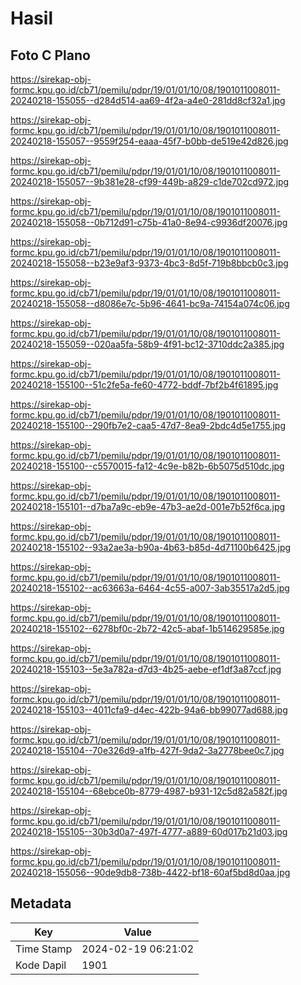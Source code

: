 # Hasil

## Foto C Plano

https://sirekap-obj-formc.kpu.go.id/cb71/pemilu/pdpr/19/01/01/10/08/1901011008011-20240218-155055--d284d514-aa69-4f2a-a4e0-281dd8cf32a1.jpg

https://sirekap-obj-formc.kpu.go.id/cb71/pemilu/pdpr/19/01/01/10/08/1901011008011-20240218-155057--9559f254-eaaa-45f7-b0bb-de519e42d826.jpg

https://sirekap-obj-formc.kpu.go.id/cb71/pemilu/pdpr/19/01/01/10/08/1901011008011-20240218-155057--9b381e28-cf99-449b-a829-c1de702cd972.jpg

https://sirekap-obj-formc.kpu.go.id/cb71/pemilu/pdpr/19/01/01/10/08/1901011008011-20240218-155058--0b712d91-c75b-41a0-8e94-c9936df20076.jpg

https://sirekap-obj-formc.kpu.go.id/cb71/pemilu/pdpr/19/01/01/10/08/1901011008011-20240218-155058--b23e9af3-9373-4bc3-8d5f-719b8bbcb0c3.jpg

https://sirekap-obj-formc.kpu.go.id/cb71/pemilu/pdpr/19/01/01/10/08/1901011008011-20240218-155058--d8086e7c-5b96-4641-bc9a-74154a074c06.jpg

https://sirekap-obj-formc.kpu.go.id/cb71/pemilu/pdpr/19/01/01/10/08/1901011008011-20240218-155059--020aa5fa-58b9-4f91-bc12-3710ddc2a385.jpg

https://sirekap-obj-formc.kpu.go.id/cb71/pemilu/pdpr/19/01/01/10/08/1901011008011-20240218-155100--51c2fe5a-fe60-4772-bddf-7bf2b4f61895.jpg

https://sirekap-obj-formc.kpu.go.id/cb71/pemilu/pdpr/19/01/01/10/08/1901011008011-20240218-155100--290fb7e2-caa5-47d7-8ea9-2bdc4d5e1755.jpg

https://sirekap-obj-formc.kpu.go.id/cb71/pemilu/pdpr/19/01/01/10/08/1901011008011-20240218-155100--c5570015-fa12-4c9e-b82b-6b5075d510dc.jpg

https://sirekap-obj-formc.kpu.go.id/cb71/pemilu/pdpr/19/01/01/10/08/1901011008011-20240218-155101--d7ba7a9c-eb9e-47b3-ae2d-001e7b52f6ca.jpg

https://sirekap-obj-formc.kpu.go.id/cb71/pemilu/pdpr/19/01/01/10/08/1901011008011-20240218-155102--93a2ae3a-b90a-4b63-b85d-4d71100b6425.jpg

https://sirekap-obj-formc.kpu.go.id/cb71/pemilu/pdpr/19/01/01/10/08/1901011008011-20240218-155102--ac63663a-6464-4c55-a007-3ab35517a2d5.jpg

https://sirekap-obj-formc.kpu.go.id/cb71/pemilu/pdpr/19/01/01/10/08/1901011008011-20240218-155102--6278bf0c-2b72-42c5-abaf-1b514629585e.jpg

https://sirekap-obj-formc.kpu.go.id/cb71/pemilu/pdpr/19/01/01/10/08/1901011008011-20240218-155103--5e3a782a-d7d3-4b25-aebe-ef1df3a87ccf.jpg

https://sirekap-obj-formc.kpu.go.id/cb71/pemilu/pdpr/19/01/01/10/08/1901011008011-20240218-155103--4011cfa9-d4ec-422b-94a6-bb99077ad688.jpg

https://sirekap-obj-formc.kpu.go.id/cb71/pemilu/pdpr/19/01/01/10/08/1901011008011-20240218-155104--70e326d9-a1fb-427f-9da2-3a2778bee0c7.jpg

https://sirekap-obj-formc.kpu.go.id/cb71/pemilu/pdpr/19/01/01/10/08/1901011008011-20240218-155104--68ebce0b-8779-4987-b931-12c5d82a582f.jpg

https://sirekap-obj-formc.kpu.go.id/cb71/pemilu/pdpr/19/01/01/10/08/1901011008011-20240218-155105--30b3d0a7-497f-4777-a889-60d017b21d03.jpg

https://sirekap-obj-formc.kpu.go.id/cb71/pemilu/pdpr/19/01/01/10/08/1901011008011-20240218-155056--90de9db8-738b-4422-bf18-60af5bd8d0aa.jpg


## Metadata

| Key        | Value               |
| ---------- | ------------------- |
| Time Stamp | 2024-02-19 06:21:02 |
| Kode Dapil | 1901                |



